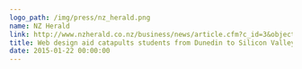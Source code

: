 ```yaml
---
logo_path: /img/press/nz_herald.png
name: NZ Herald
link: http://www.nzherald.co.nz/business/news/article.cfm?c_id=3&objectid=11389875
title: Web design aid catapults students from Dunedin to Silicon Valley
date: 2015-01-22 00:00:00
---
```

